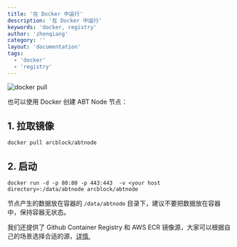 ```yaml
---
title: '在 Docker 中运行'
description: '在 Docker 中运行'
keywords: 'docker, registry'
author: 'zhenqiang'
category: ''
layout: 'documentation'
tags:
  - 'docker'
  - 'registry'
---
```


![docker pull](https://img.shields.io/docker/pulls/arcblock/abtnode.svg)

也可以使用 Docker 创建 ABT Node 节点：

## 1. 拉取镜像

```shell
docker pull arcblock/abtnode
```

## 2. 启动

```shell
docker run -d -p 80:80 -p 443:443  -v <your host directory>:/data/abtnode arcblock/abtnode
```

节点产生的数据放在容器的 `/data/abtnode` 目录下，建议不要把数据放在容器中，保持容器无状态。

我们还提供了 Github Container Registry 和 AWS ECR 镜像源，大家可以根据自己的场景选择合适的源，[详情.](../../developer/docker-registry)
